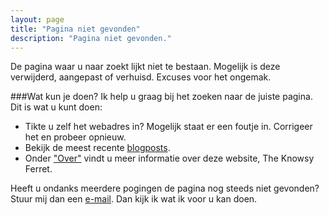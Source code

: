 ```yaml
---
layout: page
title: "Pagina niet gevonden"
description: "Pagina niet gevonden."
---  
```


De pagina waar u naar zoekt lijkt niet te bestaan. Mogelijk is deze
verwijderd, aangepast of verhuisd. Excuses voor het ongemak.

###Wat kun je doen?
Ik help u graag bij het zoeken naar de juiste pagina. Dit is wat u kunt doen:

<ul>
<li>Tikte u zelf het webadres in? Mogelijk staat er een foutje
in. Corrigeer het en probeer opnieuw.</li>
<li>Bekijk de meest recente <a href="http://theknowsyferret.github.io/articles/">blogposts</a>.</li>
<li> Onder <a
href="http://theknowsyferret.github.io/about/">"Over"</a> vindt u meer
informatie over deze website, The Knowsy Ferret.</li>
</ul>

<script type="text/javascript">
  var GOOG_FIXURL_LANG = 'nl';
  var GOOG_FIXURL_SITE = '{{ site.url }}'
</script>
<script type="text/javascript"
  src="http://linkhelp.clients.google.com/tbproxy/lh/wm/fixurl.js">
</script>

Heeft u ondanks meerdere pogingen de pagina nog steeds niet gevonden?
Stuur mij dan een <a href="mailto:theknowsyferret@gmail.com" target="_top">e-mail</a>. Dan kijk ik wat ik voor u kan doen.







  
